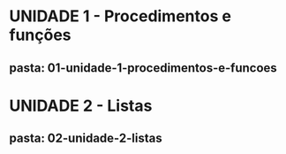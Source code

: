 # UNIDADE 1 - Procedimentos e funções
## pasta: 01-unidade-1-procedimentos-e-funcoes



# UNIDADE 2 - Listas

## pasta: 02-unidade-2-listas

